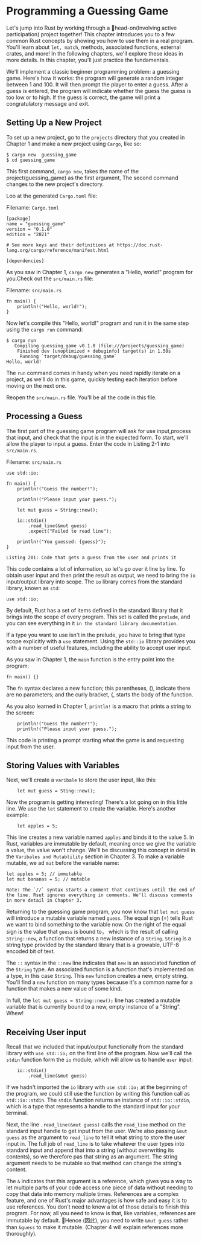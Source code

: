 # Programming a Guessing Game

Let's jump into Rust by working through a 📝head-on(Involving active participation) project together! This chapter introduces you to a few common Rust concepts by showing you how to use them in a real program. You'll learn about `let, match`, methods, associated functions, external crates, and more! In the following chapters, we'll explore these ideas in more details. In this chapter, you'll just practice the fundamentals.

We'll implement a classic beginner programming problem: a guessing game. Here's how it works: the program will generate a random integer between 1 and 100. It will then prompt the player to enter a guess. After a guess is entered, the program will indicate whether the guess the guess is too low or to high.  If the guess is correct, the game will print a congratulatory message and exit.

## Setting Up a New Project

To set up a new project, go to the `projects` directory that you created in Chapter 1 and make a new project using `Cargo`, like so:  
```
$ cargo new  guessing_game
$ cd guessing_game
```
This first command, `cargo new`, takes the name of the project(guessing_game) as the first argument, The second command changes to the new project's directory.

Loo at the generated `Cargo.toml` file:

Filename: `Cargo.toml`
```
[package]
name = "guessing_game"
version = "0.1.0"
edition = "2021"

# See more keys and their definitions at https://doc.rust-lang.org/cargo/reference/manifest.html

[dependencies]
```
As you saw in Chapter 1, `cargo new` generates a "Hello, world!" program for you.Check out the `src/main.rs` file:

Filename: `src/main.rs`
```
fn main() {
    println!("Hello, world!");
}
```
Now let's compile this "Hello, world!" program and run it in the same step using the `cargo run` command: 
```
$ cargo run
   Compiling guessing_game v0.1.0 (file:///projects/guessing_game)
    Finished dev [unoptimized + debuginfo] target(s) in 1.50s
     Running `target/debug/guessing_game`
Hello, world!
```
The `run` command comes in handy when you need rapidly iterate on a project, as we'll do in this game,  quickly testing each iteration before moving on the next one.

Reopen the `src/main.rs` file. You'll be all the code in this file.

## Processing a Guess

The first part of the guessing game program will ask for use input,process that input, and check that the input is in the expected form. To start, we'll allow the player to input a guess. Enter the code in Listing 2-1 into `src/main.rs`.

Filename: `src/main.rs`
```
use std::io;

fn main() {
    println!("Guess the number!");

    println!("Please input your guess.");

    let mut guess = String::new();

    io::stdin()
        .read_line(&mut guess)
        .expect("Failed to read line");

    println!("You guessed: {guess}");
}
```
`Listing 201: Code that gets a guess from the user and prints it`

This code contains a lot of information, so let's go over it line by line. To obtain user input and then print the result as output, we need to bring the `io` input/output library into scope. The `io` library comes from the standard library, known as `std`:
```
use std::io;
```
By default, Rust has a set of items defined in the standard library that it brings into the scope of every program. This set is called the `prelude`, and you can see everything in it `in the standard library documentation`.

If a type you want to use isn't in the prelude, you have to bring that type scope explicitly with a `use` statement. Using the `std::io` library provides you with a number of useful features, including the ability to accept user input.

As you saw in Chapter 1, the `main` function is the entry point into the program:
```
fn main() {}
```
The `fn` syntax declares a new function; this parentheses, (), indicate there are no parameters; and the curly bracket, {, starts the body of the function.

As you also learned in Chapter 1, `println!` is a macro that prints a string to the screen:
```
    println!("Guess the number!");
    println!("Please input your guess.");
```
This code is printing a prompt starting what the game is and requesting input from the user.

## Storing Values with Variables

Next, we'll create a `varibale` to store the user input, like this:
```
    let mut guess = Sting::new();
```
Now the program is getting interesting! There's a lot going on in this little line. We use the `let` statement to create the variable. Here's another example:
```
    let apples = 5;
```
This line creates a new variable named `apples` and binds it to the value 5. In Rust, variables are immutable by default, meaning once we give the variable a value, the value won't change. We'll be discussing this concept in detail in the `Varibales and Mutablility` section in Chapter 3. To make a variable mutable, we ad `mut` before the variable name:
```
let apples = 5; // immutable
let mut bananas = 5; // mutable
```
```
Note: The `//` syntax starts a comment that continues until the end of the line. Rsut ignores everything in comments. We'll discuss comments in more detail in Chapter 3.
```
Returning to the guessing game program, you now know that `let mut guess` will introduce a mutable variable named `guess`. The equal sign (=) tells Rust we want to bind something to the variable now. On the right of the equal sign is the value that `guess` is bound to， which is the result of calling `String::new`, a function that returns a new instance of a `String`. `String` is a string type provided by the standard library that is a growable, UTF-8 encoded bit of text.

The `::` syntax in the `::new` line indicates that `new` is an associated function of the `String` type. An associated function is a function that's implemented on a type, in this case `String`. This `new` function creates a new, empty string. You'll find a `new` function on many types because it's a common name for a function that makes a new value of some kind.

In full, the `let mut guess = String::new();` line has created a mutable variable that is currently bound to a new, empty instance of a "String". Whew!

## Receiving User input

Recall that we included that input/output functionally from the standard library with `use std::io;` on the first line of the program. Now we'll call the `stdin` function form the `io` module, which will allow us to handle `user` input:
```
    io::stdin()
        .read_line(&mut guess)
```
If we hadn't imported the `io` library with `use std::io;` at the beginning of the program, we could still use the function by writing this function call as `std::io::stdin`. The `stdin` function returns an instance of `std::io::stdin`, which is a type that represents a handle to the standard input for your terminal.

Next, the line `.read_line(&mut guess)` calls the `read_line` method on the standard input handle to get input from the user. We're also passing `&mut guess` as the argument to `read_line` to tell it what string to store the user input in. The full job of `read_line` is to take whatever the user types into standard input and append that into a string (without overwriting its contents), so we therefore pas that string as an argument. The string argument needs to be mutable so that method can change the string's content.

The `&` indicates that this argument is a reference, which gives you a way to let multiple parts of your code access one piece of data without needing to copy that data into memory multiple times. References are a complex feature, and one of Rust's major advantages is how safe and easy it is to use references. You don't need to know a lot of those details to finish this program. For now, all you need to know is that, like variables, references are immutable by default. 📝Hence (因此), you need to write `&mut guess` rather than `&guess` to make it mutable. (Chapter 4 will explain references more thoroughly).


